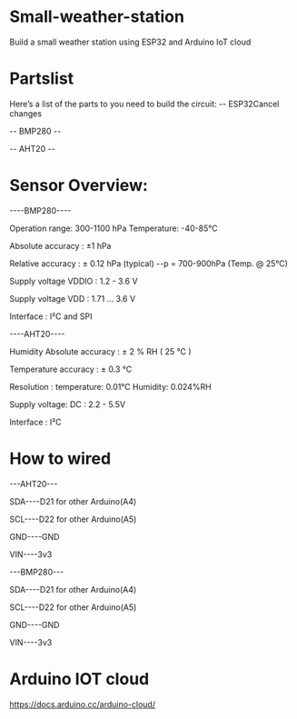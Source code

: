 # Small-weather-station
Build a small weather station using ESP32 and Arduino IoT cloud

# Partslist
Here’s a list of the parts to you need to build the circuit:
-- ESP32Cancel changes

-- BMP280 --

-- AHT20 --

# Sensor Overview:

----BMP280----

Operation range: 300-1100 hPa  Temperature: -40-85°C

Absolute accuracy :  ±1 hPa

Relative accuracy :  ± 0.12 hPa (typical)   --p = 700-900hPa (Temp. @ 25°C)

Supply voltage VDDIO :  1.2 - 3.6 V

Supply voltage VDD : 1.71 ... 3.6 V

Interface :  I²C and SPI

----AHT20----

Humidity Absolute accuracy :  ± 2 % RH ( 25 ℃ )

Temperature accuracy :  ± 0.3 ℃

Resolution :  temperature: 0.01℃ Humidity: 0.024%RH

Supply voltage:  DC : 2.2 - 5.5V

Interface : I²C

# How to wired

---AHT20---

SDA----D21   for other Arduino(A4)

SCL----D22   for other Arduino(A5)

GND----GND

VIN----3v3

---BMP280---

SDA----D21   for other Arduino(A4)

SCL----D22   for other Arduino(A5)

GND----GND

VIN----3v3

# Arduino IOT cloud 

https://docs.arduino.cc/arduino-cloud/





